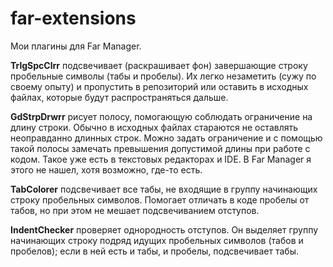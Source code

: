 # far-extensions
Мои плагины для Far Manager.

__TrlgSpcClrr__ подсвечивает (раскрашивает фон) завершающие строку пробельные символы (табы и
пробелы). Их легко незаметить (сужу по своему опыту) и пропустить в репозиторий или оставить в
исходных файлах, которые будут распространяться дальше.

__GdStrpDrwrr__ рисует полосу, помогающую соблюдать ограничение на длину строки. Обычно в исходных
файлах стараются не оставлять неоправданно длинных строк. Можно задать ограничение и с помощью
такой полосы замечать превышения допустимой длины при работе с кодом. Такое уже есть в текстовых
редакторах и IDE. В Far Manager я этого не нашел, хотя возможно, где-то есть.

__TabColorer__ подсвечивает все табы, не входящие в группу начинающих строку пробельных символов.
Помогает отличать в коде пробелы от табов, но при этом не мешает подсвечиванием отступов.

__IndentChecker__ проверяет однородность отступов. Он выделяет группу начинающих строку подряд
идущих пробельных символов (табов и пробелов); если в ней есть и табы, и пробелы, подсвечивает
табы.
